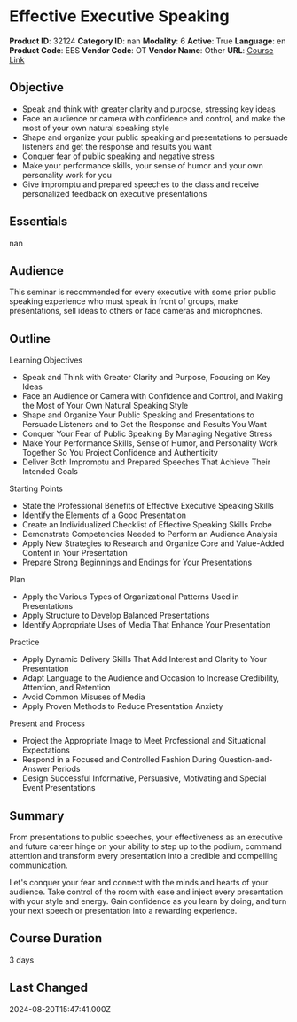 # Effective Executive Speaking

**Product ID**: 32124
**Category ID**: nan
**Modality**: 6
**Active**: True
**Language**: en
**Product Code**: EES
**Vendor Code**: OT
**Vendor Name**: Other
**URL**: [Course Link](https://www.fastlaneus.com/course/ot-ees)

## Objective
- Speak and think with greater clarity and purpose, stressing key ideas
- Face an audience or camera with confidence and control, and make the most of your own natural speaking style
- Shape and organize your public speaking and presentations to persuade listeners and get the response and results you want
- Conquer fear of public speaking and negative stress
- Make your performance skills, your sense of humor and your own personality work for you
- Give impromptu and prepared speeches to the class and receive personalized feedback on executive presentations

## Essentials
nan

## Audience
This seminar is recommended for every executive with some prior public speaking experience who must speak in front of groups, make presentations, sell ideas to others or face cameras and microphones.

## Outline
Learning Objectives


- Speak and Think with Greater Clarity and Purpose, Focusing on Key Ideas
- Face an Audience or Camera with Confidence and Control, and Making the Most of Your Own Natural Speaking Style
- Shape and Organize Your Public Speaking and Presentations to Persuade Listeners and to Get the Response and Results You Want
- Conquer Your Fear of Public Speaking By Managing Negative Stress
- Make Your Performance Skills, Sense of Humor, and Personality Work Together So You Project Confidence and Authenticity
- Deliver Both Impromptu and Prepared Speeches That Achieve Their Intended Goals

Starting Points


- State the Professional Benefits of Effective Executive Speaking Skills
- Identify the Elements of a Good Presentation
- Create an Individualized Checklist of Effective Speaking Skills Probe
- Demonstrate Competencies Needed to Perform an Audience Analysis
- Apply New Strategies to Research and Organize Core and Value-Added Content in Your Presentation
- Prepare Strong Beginnings and Endings for Your Presentations

Plan


- Apply the Various Types of Organizational Patterns Used in Presentations
- Apply Structure to Develop Balanced Presentations
- Identify Appropriate Uses of Media That Enhance Your Presentation

Practice


- Apply Dynamic Delivery Skills That Add Interest and Clarity to Your Presentation
- Adapt Language to the Audience and Occasion to Increase Credibility, Attention, and Retention
- Avoid Common Misuses of Media
- Apply Proven Methods to Reduce Presentation Anxiety

Present and Process


- Project the Appropriate Image to Meet Professional and Situational Expectations
- Respond in a Focused and Controlled Fashion During Question-and-Answer Periods
- Design Successful Informative, Persuasive, Motivating and Special Event Presentations

## Summary
From presentations to public speeches, your effectiveness as an executive and future career hinge on your ability to step up to the podium, command attention and transform every presentation into a credible and compelling communication.

Let's conquer your fear and connect with the minds and hearts of your audience. Take control of the room with ease and inject every presentation with your style and energy. Gain confidence as you learn by doing, and turn your next speech or presentation into a rewarding experience.

## Course Duration
3 days

## Last Changed
2024-08-20T15:47:41.000Z
